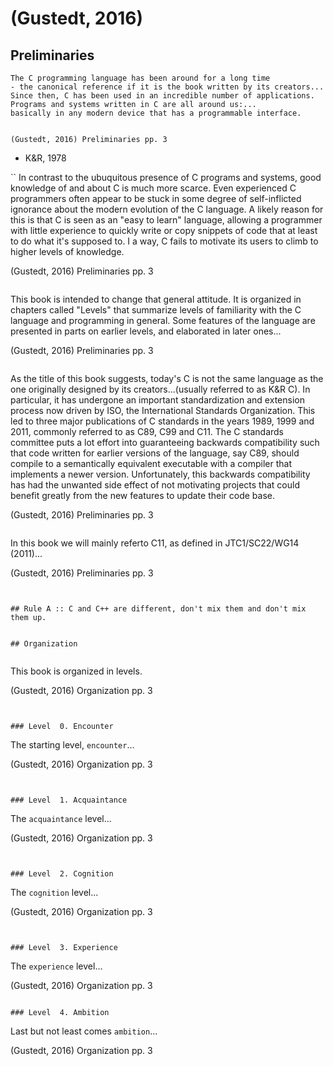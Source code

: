 # (Gustedt, 2016)

## Preliminaries

```
The C programming language has been around for a long time
- the canonical reference if it is the book written by its creators...
Since then, C has been used in an incredible number of applications.
Programs and systems written in C are all around us:...
basically in any modern device that has a programmable interface.


(Gustedt, 2016) Preliminaries pp. 3
```
- K&R, 1978

``
In contrast to the ubuquitous presence of C programs and systems,
good knowledge of and about C is much more scarce.
Even experienced C programmers often appear to be stuck in some degree of
self-inflicted ignorance about the modern evolution of the C language.
A likely reason for this is that C is seen as an "easy to learn" language,
allowing a programmer with little experience to quickly write or copy
snippets of code that at least to do what it's supposed to.
I a way, C fails to motivate its users to climb to higher levels of knowledge.


(Gustedt, 2016) Preliminaries pp. 3
```

```
This book is intended to change that general attitude.
It is organized in chapters called "Levels" that summarize levels of familiarity
with the C language and programming in general.
Some features of the language are presented in parts on earlier levels,
and elaborated in later ones...


(Gustedt, 2016) Preliminaries pp. 3
```

```
As the title of this book suggests, today's C is not the same language
as the one originally designed by its creators...(usually referred to as K&R C).
In particular, it has undergone an important standardization and extension process
now driven by ISO, the International Standards Organization.
This led to three major publications of C standards
in the years 1989, 1999 and 2011, commonly referred to as C89, C99 and C11.
The C standards committee puts a lot effort into guaranteeing backwards compatibility
such that code written for earlier versions of the language, say C89,
should compile to a semantically equivalent executable with a compiler
that implements a newer version.
Unfortunately, this backwards compatibility has had the unwanted side effect of
not motivating projects that could benefit greatly from the new features
to update their code base.


(Gustedt, 2016) Preliminaries pp. 3
```

```
In this book we will mainly referto C11, as defined in  JTC1/SC22/WG14 (2011)...

(Gustedt, 2016) Preliminaries pp. 3
```


## Rule A :: C and C++ are different, don't mix them and don't mix them up.


## Organization


```
This book is organized in levels.


(Gustedt, 2016) Organization pp. 3
```


### Level  0. Encounter
```
The starting level, `encounter`...


(Gustedt, 2016) Organization pp. 3
```


### Level  1. Acquaintance
```
The `acquaintance` level...


(Gustedt, 2016) Organization pp. 3
```


### Level  2. Cognition
```
The `cognition` level...


(Gustedt, 2016) Organization pp. 3
```


### Level  3. Experience
```
The `experience` level...


(Gustedt, 2016) Organization pp. 3
```

### Level  4. Ambition
```
Last but not least comes
`ambition`...


(Gustedt, 2016) Organization pp. 3
```

